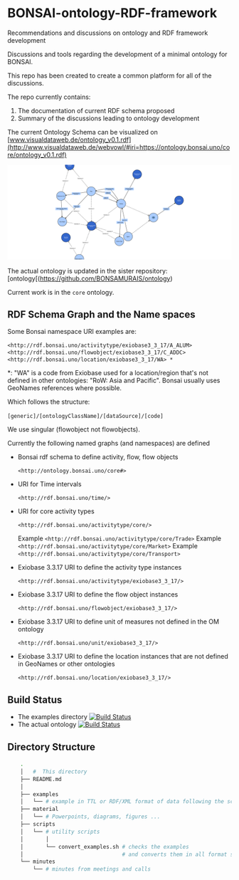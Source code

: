 # BONSAI-ontology-RDF-framework

Recommendations and discussions on ontology and RDF framework development


Discussions and tools regarding the development of a minimal ontology for BONSAI.

This repo has been created to create a common platform for all of the discussions.

The repo currently contains:

1. The documentation of current RDF schema proposed
2. Summary of the discussions leading to ontology development

The current Ontology Schema can be visualized on [www.visualdataweb.de/ontology_v0.1.rdf](http://www.visualdataweb.de/webvowl/#iri=https://ontology.bonsai.uno/core/ontology_v0.1.rdf)


![BONSAI schema](material/ontology_v0.1.svg)


The actual ontology is updated in the sister repository: [ontology[(https://github.com/BONSAMURAIS/ontology)

Current work is in the `core` ontology.

## RDF Schema Graph and the Name spaces

Some Bonsai namespace URI examples are:

```
<http://rdf.bonsai.uno/activitytype/exiobase3_3_17/A_ALUM>
<http://rdf.bonsai.uno/flowobject/exiobase3_3_17/C_ADDC>
<http://rdf.bonsai.uno/location/exiobase3_3_17/WA> *
```
\*: "WA" is a code from Exiobase used for a location/region that's not defined in other ontologies: "RoW: Asia and Pacific". Bonsai usually uses GeoNames references where possible.

Which follows the structure:

```[generic]/[ontologyClassName]/[dataSource]/[code]```

We use singular (flowobject not flowobjects).


Currently the following named graphs (and namespaces) are defined

- Bonsai rdf schema to define  activity, flow, flow objects

   ```
   <http://ontology.bonsai.uno/core#>
   ```

- URI for Time intervals

   ```
   <http://rdf.bonsai.uno/time/>
   ```

- URI for core activity types

  ```
  <http://rdf.bonsai.uno/activitytype/core/>
  ```

  Example `<http://rdf.bonsai.uno/activitytype/core/Trade>`
  Example `<http://rdf.bonsai.uno/activitytype/core/Market>`
  Example `<http://rdf.bonsai.uno/activitytype/core/Transport>`


- Exiobase 3.3.17 URI to define the activity type instances

   ```
   <http://rdf.bonsai.uno/activitytype/exiobase3_3_17/>
   ```

- Exiobase 3.3.17 URI to define the flow object instances

  ```
  <http://rdf.bonsai.uno/flowobject/exiobase3_3_17/>
  ```

- Exiobase 3.3.17 URI to define unit of measures not defined in the OM ontology

  ```
  <http://rdf.bonsai.uno/unit/exiobase3_3_17/>
  ```

- Exiobase 3.3.17 URI to define the location instances that are not defined in GeoNames or other ontologies

  ```
  <http://rdf.bonsai.uno/location/exiobase3_3_17/>
  ```





## Build Status

 - The examples directory [![Build Status](https://travis-ci.org/BONSAMURAIS/BONSAI-ontology-RDF-framework.svg?branch=master)](https://travis-ci.org/BONSAMURAIS/BONSAI-ontology-RDF-framework)
 - The actual ontology  [![Build Status](https://travis-ci.org/BONSAMURAIS/ontology.svg?branch=master)](https://travis-ci.org/BONSAMURAIS/ontology)

## Directory Structure

```bash
    .
    │   #  This directory
    ├── README.md
    │
    ├── examples
    │   └── # example in TTL or RDF/XML format of data following the schema
    ├── material
    │   └── # Powerpoints, diagrams, figures ...
    ├── scripts
    │   └── # utility scripts
    │       │
    │       └── convert_examples.sh # checks the examples
    │                               # and converts them in all format supported
    └── minutes
        └── # minutes from meetings and calls
```

